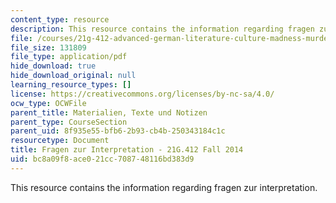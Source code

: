 ```yaml
---
content_type: resource
description: This resource contains the information regarding fragen zur interpretation.
file: /courses/21g-412-advanced-german-literature-culture-madness-murder-mysteries-fall-2014/bc8a09f8ace021cc708748116bd383d9_MIT21G_412F14_Wk2-3_frag.pdf
file_size: 131809
file_type: application/pdf
hide_download: true
hide_download_original: null
learning_resource_types: []
license: https://creativecommons.org/licenses/by-nc-sa/4.0/
ocw_type: OCWFile
parent_title: Materialien, Texte und Notizen
parent_type: CourseSection
parent_uid: 8f935e55-bfb6-2b93-cb4b-250343184c1c
resourcetype: Document
title: Fragen zur Interpretation - 21G.412 Fall 2014
uid: bc8a09f8-ace0-21cc-7087-48116bd383d9
---
```

This resource contains the information regarding fragen zur interpretation.